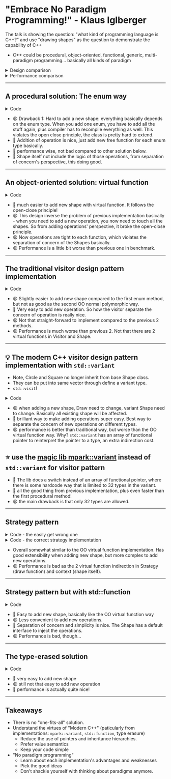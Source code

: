 # "Embrace No Paradigm Programming!" - Klaus Iglberger

The talk is showing the question: "what kind of programming language is C++?" and use "drawing shapes" as the question to demonstrate the capability of C++

- C++ could be procedural, object-oriented, functional, generic, multi-paradigm programming... basically all kinds of paradigm

<details><summary markdown="span">Design comparison</summary>

![](../pics/embrace_no_paradigm_design.JPG)

</details>

<details><summary markdown="span">Performance comparison</summary>

![](../pics/embrace_no_paradigm_performance.JPG)

</details>

---

## A procedural solution: The enum way

<details><summary markdown="span">Code</summary>

```cpp
enum ShapeType {
  circle,
  square,
};

class Shape {
 public:
  explicit Shape(ShapeType t) : type{t} {}
  virtual ~Shape() = default;
  ShapeType getType() const noexcept;

 private:
  ShapeType type;
};

class Circle : public Shape {
 public:
  explicit Circle(double r) : Shape{circle}, radius{r} {}
  ~Circle() override = default;
  ShapeType getType() const noexcept;

 private:
  double radius;
};

void translate(Circle&, const Vector3D&);
void rotate(Circle&, const Quaternion&);
void draw(const Circle&);

class Square : public Shape {
 public:
  explicit Square(double s) : Square{square}, side{s} {}
  ~Square() override = default;
  ShapeType getType() const noexcept;

 private:
  double side;
};

void translate(Square&, const Vector3D&);
void rotate(Square&, const Quaternion&);
void draw(const Square&);

void draw(const std::vector<std::unique_ptr<Shape>>& shapes) {
  for (const auto& s : shapes) {
    switch (s->type) {
      case circle:
        draw(*static_cast<const Circle*>(s.get()));
        break;
      case square:
        draw(*static_cast<const Square*>(s.get()));
        break;
    }
  }
}
```

</details>

- :weary: Drawback 1: Hard to add a new shape: everything basically depends on the enum type. When you add one enum, you have to add all the stuff again, plus compiler has to recompile everything as well. This violates the open close principle, the class is pretty hard to extend.
- :whale: Addition of operation is nice, just add new free function for each enum type basically.
- :whale: performance wise, not bad compared to other solution below.
- :whale: Shape itself not include the logic of those operations, from separation of concern's perspective, this doing good.

---

## An object-oriented solution: virtual function

<details><summary markdown="span">Code</summary>

```cpp
class Shape {
 public:
  Shape() = default;
  virtual ~Shape() = default;
  virtual void translate(const Vector3D&) = 0;
  virtual void rotate(const Quaternion&) = 0;
  virtual void draw() const = 0;
};

class Circle : public Shape {
 public:
  explicit Circle(double r) : radius{r} {}
  ~Circle() override = default;
  void translate(const Vector3D&) override;
  void rotate(const Quaternion&) override;
  void draw() const override;

 private:
  double radius;
};

class Square : public Shape {
 public:
  explicit Square(double s) : side{s} {}
  ~Square() override = default;
  void translate(const Vector3D&) override;
  void rotate(const Quaternion&) override;
  void draw() const override;

 private:
  double side;
};

void draw(const std::vector<std::unique_ptr<Shape>>& shapes) {
  for (const auto& s : shapes) {
    s->draw();
  }
}
```

</details>

- :whale: much easier to add new shape with virtual function. It follows the open-close principle!
- :weary: This design inverse the problem of previous implementation basically - when you need to add a new operation, you now need to touch all the shapes. So from adding operations' perspective, it broke the open-close principle.
- :weary: Now operations are tight to each function, which violates the separation of concern of the Shapes basically.
- :weary: Performance is a little bit worse than previous one in benchmark.

---

## The traditional visitor design pattern implementation


<details><summary markdown="span">Code</summary>

```cpp
class Circle;
class Square;

class Visitor {
 public:
  virtual ~Visitor() = default;
  virtual void visit(const Circle&) const = 0;
  virtual void visit(const Square&) const = 0;
};

class Shape {
 public:
  Shape() = default;
  virtual ~Shape() = default;
  virtual void accept(const Visitor&) = 0;
};

class Circle : public Shape {
 public:
  explicit Circle(double r) : radius{r} {}
  ~Circle() override = default;
  void accept(const Visitor&) override;

 private:
  double radius;
};

class Square : public Shape {
 public:
  explicit Square(double s) : side{s} {}
  ~Square() override = default;
  void accept(const Visitor&) override;

 private:
  double side;
};

class Draw : public Visitor {
 public:
  void visit(const Circle&) const override;
  void visit(const Square&) const override;
}

void draw(const std::vector<std::unique_ptr<Shape>>& shapes) {
  for (const auto& s : shapes) {
    s->accept(Draw{});
  }
}

```

</details>

- :weary: Slightly easier to add new shape compared to the first enum method, but not as good as the second OO normal polymorphic way.
- :whale: Very easy to add new operation. So how the visitor separate the concern of operation is really nice.
- :weary: Not that straight-forward to implement compared to the previous 2 methods.
- :weary: Performance is much worse than previous 2. Not that there are 2 virtual functions in Visitor and Shape.

---

## :bulb: The modern C++ visitor design pattern implementation with `std::variant`

- Note, Circle and Square no longer inherit from base Shape class.
- They can be put into same vector through define a variant type.
- `std::visit`!


<details><summary markdown="span">Code</summary>

```cpp
class Circle {
 public:
  explicit Circle(double r) : radius{r} {}
  ~Circle() override = default;

 private:
  double radius;
};

class Square {
 public:
  explicit Square(double s) : side{s} {}
  ~Square() override = default;

 private:
  double side;
};

class Draw {
 public:
  void visit(const Circle&) const override;
  void visit(const Square&) const override;
}

using Shape = std::variant<Circle, Square>;

void draw(const std::vector<std::unique_ptr<Shape>>& shapes) {
  for (const auto& s : shapes) {
    std::visit(Draw{}, s);
  }
}
```

</details>

- :weary: when adding a new shape, Draw need to change, variant Shape need to change. Basically all existing shape will be affected.
- :whale: brilliant way to make adding operations super easy. Best way to separate the concern of new operations on different types.
- :weary: performance is better than traditional way, but worse than the OO virtual function way. Why? `std::variant` has an array of functional pointer to reinterpret the pointer to a type, an extra indirection cost.


## :star: use the [magic lib mpark::variant](https://github.com/mpark/variant) instead of `std::variant` for visitor pattern

- :brain: The lib does a switch instead of an array of functional pointer, where there is some hardcode way that is limited to 32 types in the variant.
- :whale: all the good thing from previous implementation, plus even faster than the first procedural method!
- :weary: the main drawback is that only 32 types are allowed.

---

## Strategy pattern

<details><summary markdown="span">Code - the easily get wrong one</summary>

```cpp
class Circle;
class Square;

class DrawStrategy {
 public:
  virtual ~DrawStrategy() = default;
  virtual void draw(const Circle&) const = 0;
  virtual void draw(const Square&) const = 0;
};

class Shape {
 public:
  Shape() = default;
  virtual ~Shape() = default;
  virtual void translate(const Vector3D&) = 0;
  virtual void rotate(const Quaternion&) = 0;
  virtual void draw() const = 0;
};

class Circle : public Shape {
 public:
  explicit Circle(double r, std::unique_ptr<DrawStrategy> ds)
      : radius{r}, drawing{std::move(ds)} {}
  ~Circle() override = default;
  void translate(const Vector3D&) override;
  void rotate(const Quaternion&) override;
  void draw() const override;

 private:
  double radius;
  std::unique_ptr<DrawStrategy> drawing;
};

class Square : public Shape {
 public:
  explicit Square(double s, std::unique_ptr<DrawStrategy> ds)
      : side{s}, drawing{std::move(ds)} {}
  ~Square() override = default;
  void translate(const Vector3D&) override;
  void rotate(const Quaternion&) override;
  void draw() const override;

 private:
  double side;
  std::unique_ptr<DrawStrategy> drawing;
};

void draw(const std::vector<std::unique_ptr<Shape>>& shapes) {
  for (const auto& s : shapes) {
    s->draw();
  }
}

class OpenGLStrategy : DrawStrategy {
 public:
  ~OpenGLStrategy() override = default;
  void draw(const Circle&) const override;
  void draw(const Square&) const override;
};

```

</details>

<details><summary markdown="span">Code - the correct strategy implementation</summary>

```cpp
class Circle;
class Square;

class DrawCircleStrategy {
 public:
  virtual ~DrawCircleStrategy() = default;
  virtual void draw(const Circle&) const = 0;
};

class DrawSquareStrategy {
 public:
  virtual ~DrawSquareStrategy() = default;
  virtual void draw(const Square&) const = 0;
};

class Shape {
 public:
  Shape() = default;
  virtual ~Shape() = default;
  virtual void translate(const Vector3D&) = 0;
  virtual void rotate(const Quaternion&) = 0;
  virtual void draw() const = 0;
};

class Circle : public Shape {
 public:
  explicit Circle(double r, std::unique_ptr<DrawCircleStrategy> ds)
      : radius{r}, drawing{std::move(ds)} {}
  ~Circle() override = default;
  void translate(const Vector3D&) override;
  void rotate(const Quaternion&) override;
  void draw() const override;

 private:
  double radius;
  std::unique_ptr<DrawCircleStrategy> drawing;
};

class Square : public Shape {
 public:
  explicit Square(double s, std::unique_ptr<DrawSquareStrategy> ds)
      : side{s}, drawing{std::move(ds)} {}
  ~Square() override = default;
  void translate(const Vector3D&) override;
  void rotate(const Quaternion&) override;
  void draw() const override;

 private:
  double side;
  std::unique_ptr<DrawSquareStrategy> drawing;
};

void draw(const std::vector<std::unique_ptr<Shape>>& shapes) {
  for (const auto& s : shapes) {
    s->draw();
  }
}

class OpenGLCircleStrategy : DrawCircleStrategy {
 public:
  ~OpenGLCircleStrategy() override = default;
  void draw(const Circle&) const override;
};

class OpenGLSquareStrategy : DrawSquareStrategy {
 public:
  ~OpenGLSquareStrategy() override = default;
  void draw(const Square&) const override;
};

```

</details>

- Overall somewhat similar to the OO virtual function implementation. Has good extensibility when adding new shape, but more complex to add new operations.
- :weary: Performance is bad as the 2 virtual function indirection in Strategy (draw function) and context (shape itself).

---

## Strategy pattern but with std::function

<details><summary markdown="span">Code</summary>

```cpp
class Circle;
class Square;

class DrawCircleStrategy = std::function<void(const Circle&)>;
class DrawSquareStrategy = std::function<void(const Square&)>;

void draw(const Circle& circle) const;
void draw(const Square& square) const;

struct Draw {
  template <typename Drawable>
  void operator()(const Drawable& drawable) const {
    draw(drawable);
  }
};

class Shape {
 public:
  Shape() = default;
  virtual ~Shape() = default;
  virtual void translate(const Vector3D&) = 0;
  virtual void rotate(const Quaternion&) = 0;
  virtual void draw() const = 0;
};

class Circle : public Shape {
 public:
  explicit Circle(double r, DrawCircleStrategy ds = Draw{})
      : radius{r}, drawing{std::move(ds)} {}
  ~Circle() override = default;
  void translate(const Vector3D&) override;
  void rotate(const Quaternion&) override;
  void draw() const override;

 private:
  double radius;
  DrawCircleStrategy drawing;
};

class Square : public Shape {
 public:
  explicit Square(double s, DrawSquareStrategy ds = Draw{})
      : side{s}, drawing{std::move(ds)} {}
  ~Square() override = default;
  void translate(const Vector3D&) override;
  void rotate(const Quaternion&) override;
  void draw() const override;

 private:
  double side;
  DrawSquareStrategy drawing;
};

void draw(const std::vector<std::unique_ptr<Shape>>& shapes) {
  for (const auto& s : shapes) {
    s->draw();
  }
}

// usage, you can just do
// std::vector<std::unique_ptr<Shape>> shapes;
// shapes.push_back(std::make_unique<Circle>(2. 0));
// the default Draw template will take care of the std::function
// If we don't like the behavior of Draw, we can still pass in
// our intended custom function!
```

</details>

- :whale: Easy to add new shape, basically like the OO virtual function way
- :weary: Less convenient to add new operations.
- :whale: Separation of concern and simplicity is nice. The Shape has a default interface to inject the operations.
- :weary: Performance is bad, though...

---

## The type-erased solution

<details><summary markdown="span">Code</summary>

```cpp
class Circle {
 public:
  explicit Circle(double r) : radius{r} {}
  ~Circle() override = default;
  ShapeType getType() const noexcept;

 private:
  double radius;
};

void translate(Circle&, const Vector3D&);
void rotate(Circle&, const Quaternion&);
void draw(const Circle&);

class Square {
 public:
  explicit Square(double s) : side{s} {}
  ~Square() override = default;
  ShapeType getType() const noexcept;

 private:
  double side;
};

void translate(Square&, const Vector3D&);
void rotate(Square&, const Quaternion&);
void draw(const Square&);

class Shape {
  struct Concept {
    virtual ~Concept() {}
    virtual void do_translate(const Vector3D& v) const = 0;
    virtual void do_rotate(const Quaternion& v) const = 0;
    virtual void do_draw() const = 0;
    virtual Concept* clone() const = 0;
  };

  template <typename T>
  struct Model : Concept {
    Mode(const T& value) : object{value} {}

    void do_translate(const Vector3D& v) const override {
      translate(object, v);
    }
    void do_rotate(const Quaternion& q) const override { rotate(object, q); }
    void do_draw() const override { draw(object); }
    Concept* clone() const override { return new Mode(object); }

    T object;
  };

  Concept* pimpl;

  friend void translate(Shape& shape, const Vector3D& v) {
    shape.pimpl->do_translate(v);
  }
  friend void rotate(Shape& shape, const Quaternion& q) {
    shape.pimpl->do_rotate(q);
  }
  friend void draw(Shape& shape) { shape.pimpl->do_draw(); }

 public:
  template <typename T>
  Shape(const T& t) : pimpl{new Mode<T>(t)} {}
  ~Shape() { delete pimpl; }
  Shape(const Shape& s) : pimpl{s.pimpl.clone()} {}
  Shape& operator=(Shape s) {
    std::swap(pimpl, s.pimpl);
    return *this;
  }
}

void draw(const std::vector<std::unique_ptr<Shape>>& shapes) {
  for (const auto& s : shapes) {
    s->draw();
  }
}

// Usage:
// std::vector<Shape> shapes;
// shapes.push_back(Circle(2.0));
// shapes.push_back(Square(1.0));
// shapes.push_back(Square(1.3));
// ...
```

</details>

- :whale: very easy to add new shape
- :weary: still not that easy to add new operation
- :whale: performance is actually quite nice!

---

## Takeaways

- There is no "one-fits-all" solution.
- Understand the virtues of "Modern C++" (paticularly from implementations: `mpark::variant`, `std::function`, type erasure)
  - Reduce the use of pointers and inheritance hierarchies.
  - Prefer value semantics
  - Keep your code simple
- "No paradigm programming"
  - Learn about each implementation's advantages and weaknesses
  - Pick the good ideas
  - Don't shackle yourself with thinking about paradigms anymore.
